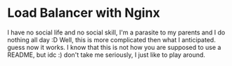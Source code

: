 # Load Balancer with Nginx
I have no social life and no social skill, I'm a parasite to my parents and I do nothing all day :D
Well, this is more complicated then what I anticipated.
guess now it works.
I know that this is not how you are supposed to use a README, but idc :)
don't take me seriously, I just like to play around.
